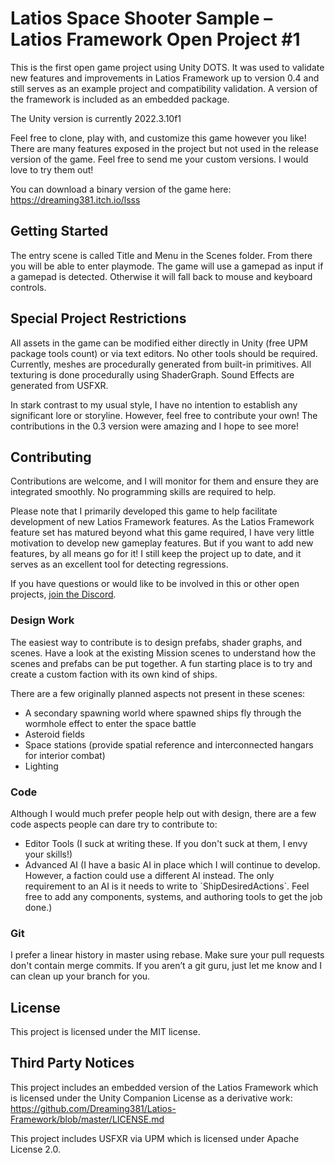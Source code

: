# Latios Space Shooter Sample – Latios Framework Open Project \#1

This is the first open game project using Unity DOTS. It was used to validate
new features and improvements in Latios Framework up to version 0.4 and still
serves as an example project and compatibility validation. A version of the
framework is included as an embedded package.

The Unity version is currently 2022.3.10f1

Feel free to clone, play with, and customize this game however you like! There
are many features exposed in the project but not used in the release version of
the game. Feel free to send me your custom versions. I would love to try them
out!

You can download a binary version of the game here:
<https://dreaming381.itch.io/lsss>

## Getting Started

The entry scene is called Title and Menu in the Scenes folder. From there you
will be able to enter playmode. The game will use a gamepad as input if a
gamepad is detected. Otherwise it will fall back to mouse and keyboard controls.

## Special Project Restrictions

All assets in the game can be modified either directly in Unity (free UPM
package tools count) or via text editors. No other tools should be required.
Currently, meshes are procedurally generated from built-in primitives. All
texturing is done procedurally using ShaderGraph. Sound Effects are generated
from USFXR.

In stark contrast to my usual style, I have no intention to establish any
significant lore or storyline. However, feel free to contribute your own! The
contributions in the 0.3 version were amazing and I hope to see more!

## Contributing

Contributions are welcome, and I will monitor for them and ensure they are
integrated smoothly. No programming skills are required to help.

Please note that I primarily developed this game to help facilitate development
of new Latios Framework features. As the Latios Framework feature set has
matured beyond what this game required, I have very little motivation to develop
new gameplay features. But if you want to add new features, by all means go for
it! I still keep the project up to date, and it serves as an excellent tool for
detecting regressions.

If you have questions or would like to be involved in this or other open
projects, [join the Discord](https://discord.gg/FrqYeUv2dJ).

### Design Work

The easiest way to contribute is to design prefabs, shader graphs, and scenes.
Have a look at the existing Mission scenes to understand how the scenes and
prefabs can be put together. A fun starting place is to try and create a custom
faction with its own kind of ships.

There are a few originally planned aspects not present in these scenes:

-   A secondary spawning world where spawned ships fly through the wormhole
    effect to enter the space battle
-   Asteroid fields
-   Space stations (provide spatial reference and interconnected hangars for
    interior combat)
-   Lighting

### Code

Although I would much prefer people help out with design, there are a few code
aspects people can dare try to contribute to:

-   Editor Tools (I suck at writing these. If you don't suck at them, I envy
    your skills!)
-   Advanced AI (I have a basic AI in place which I will continue to develop.
    However, a faction could use a different AI instead. The only requirement to
    an AI is it needs to write to \`ShipDesiredActions\`. Feel free to add any
    components, systems, and authoring tools to get the job done.)

### Git

I prefer a linear history in master using rebase. Make sure your pull requests
don't contain merge commits. If you aren’t a git guru, just let me know and I
can clean up your branch for you.

## License

This project is licensed under the MIT license.

## Third Party Notices

This project includes an embedded version of the Latios Framework which is
licensed under the Unity Companion License as a derivative work:
<https://github.com/Dreaming381/Latios-Framework/blob/master/LICENSE.md>

This project includes USFXR via UPM which is licensed under Apache License 2.0.
